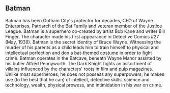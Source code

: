 ## Batman ##

Batman has been Gotham City's protector for decades, CEO of Wayne Enterprises, Patriarch of the Bat Family and veteran member of the Justice League. Batman is a superhero co-created by artist Bob Kane and writer Bill Finger. The character made his first appearance in Detective Comics #27 (May, 1939). Batman is the secret identity of Bruce Wayne. Witnessing the murder of his parents as a child leads him to train himself to physical and intellectual perfection and don a bat-themed costume in order to fight crime. Batman operates in the Batcave, beneath Wayne Manor assisted by his butler Alfred Pennyworth. The Dark Knight fights an assortment of villains influenced by the characters' roots in film and pulp magazines. Unlike most superheroes, he does not possess any superpowers; he makes use (to the best that he can) of intellect, detective skills, science and technology, wealth, physical prowess, and intimidation in his war on crime.
